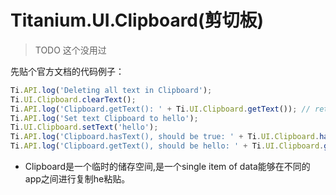 # Titanium.UI.Clipboard(剪切板)

> TODO 这个没用过

先贴个官方文档的代码例子：


```javascript
Ti.API.log('Deleting all text in Clipboard');
Ti.UI.Clipboard.clearText();
Ti.API.log('Clipboard.getText(): ' + Ti.UI.Clipboard.getText()); // returns empty string on Android and undefined on iOS
Ti.API.log('Set text Clipboard to hello');
Ti.UI.Clipboard.setText('hello');
Ti.API.log('Clipboard.hasText(), should be true: ' + Ti.UI.Clipboard.hasText()); // returns true on Android and 1 on iOS
Ti.API.log('Clipboard.getText(), should be hello: ' + Ti.UI.Clipboard.getText());

```

* Clipboard是一个临时的储存空间,是一个single item of data能够在不同的app之间进行复制he粘贴。 

